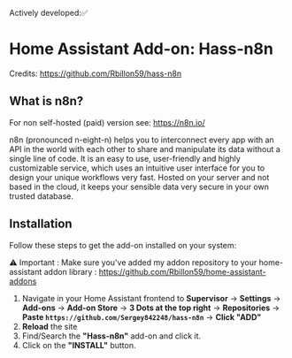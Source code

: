 Actively developed:✅

# Home Assistant Add-on: Hass-n8n
Credits: <https://github.com/Rbillon59/hass-n8n>

## What is n8n?

For non self-hosted (paid) version see: <https://n8n.io/>

n8n (pronounced n-eight-n) helps you to interconnect every app with an API in the world with each other to share and manipulate its data without a single line of code. It is an easy to use, user-friendly and highly customizable service, which uses an intuitive user interface for you to design your unique workflows very fast. Hosted on your server and not based in the cloud, it keeps your sensible data very secure in your own trusted database.


## Installation

Follow these steps to get the add-on installed on your system:

:warning: Important : Make sure you've added my addon repository to your home-assistant addon library : https://github.com/Rbillon59/home-assistant-addons

1. Navigate in your Home Assistant frontend to **Supervisor** -> **Settings** -> **Add-ons** -> **Add-on Store** -> **3 Dots at the top right** -> **Repositories** -> **Paste ```https://github.com/Sergey842248/hass-n8n```** -> **Click "ADD"**
3. **Reload** the site
4. Find/Search the **"Hass-n8n"** add-on and click it.
5. Click on the **"INSTALL"** button.



